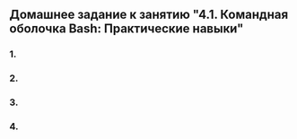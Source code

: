 ## Домашнее задание к занятию "4.1. Командная оболочка Bash: Практические навыки"

### 1. 
### 2. 
### 3. 
### 4.  
